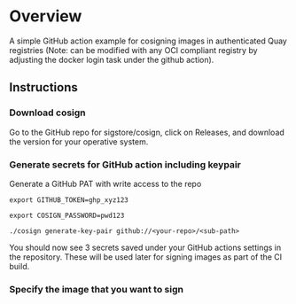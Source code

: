 # Overview 

A simple GitHub action example for cosigning images in authenticated Quay registries (Note: can be modified with any OCI compliant registry by adjusting the docker login task under the github action). 

## Instructions

### Download cosign

Go to the GitHub repo for sigstore/cosign, click on Releases, and download the version for your operative system.

### Generate secrets for GitHub action including keypair

Generate a GitHub PAT with write access to the repo 

``` 
export GITHUB_TOKEN=ghp_xyz123

export COSIGN_PASSWORD=pwd123

./cosign generate-key-pair github://<your-repo>/<sub-path>
```

You should now see 3 secrets saved under your GitHub actions settings in the repository. These will be used later for signing images as part of the CI build. 

### Specify the image that you want to sign 



